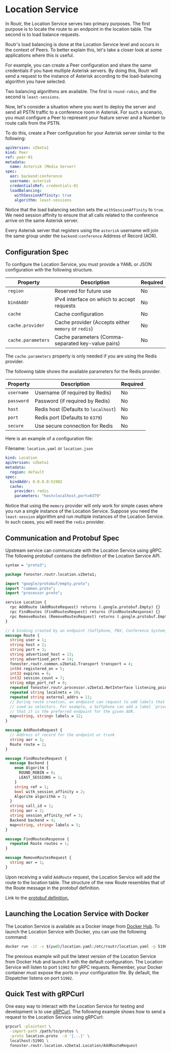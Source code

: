 # Location Service

In Routr, the Location Service serves two primary purposes. The first purpose is to locate the route to an endpoint in the location table. The second is to load balance requests.

Routr's load balancing is done at the Location Service level and occurs in the context of Peers. To better explain this, let's take a closer look at some applications where this is useful.

For example, you can create a Peer configuration and share the same credentials if you have multiple Asterisk servers. By doing this, Routr will send a request to the instance of Asterisk according to the load-balancing algorithm you have selected.

Two balancing algorithms are available. The first is `round-robin`, and the second is `least-sessions`.

Now, let's consider a situation where you want to deploy the server and send all PSTN traffic to a conference room in Asterisk. For such a scenario, you must configure a Peer to represent your feature server and a Number to route calls from the PSTN.

To do this, create a Peer configuration for your Asterisk server similar to the following:

```yaml
apiVersion: v2beta1
kind: Peer
ref: peer-01
metadata:
  name: Asterisk (Media Server)
spec:
  aor: backend:conference
  username: asterisk
  credentialsRef: credentials-01
  loadBalancing:
    withSessionAffinity: true
    algorithm: least-sessions
```

Notice that the load balancing section sets the `withSessionAffinity` to `true`. We need session affinity to ensure that all calls related to the conference arrive on the same Asterisk server. 

Every Asterisk server that registers using the `asterisk` username will join the same group under the `backend:conference` Address of Record (AOR).

## Configuration Spec

To configure the Location Service, you must provide a YAML or JSON configuration with the following structure.

| Property           | Description                                         | Required |
|--------------------|-----------------------------------------------------|----------|
| `region`           | Reserved for future use                             | No       |
| `bindAddr`         | IPv4 interface on which to accept requests          | No       |
| `cache`            | Cache configuration                                 | No       |
| `cache.provider`   | Cache provider (Accepts either `memory` or `redis`) | No       |
| `cache.parameters` | Cache parameters (Comma-separated key-value pairs)  | No       |

The `cache.parameters` property is only needed if you are using the Redis provider. 

The following table shows the available parameters for the Redis provider.

| Property   | Description                         | Required |
|------------|-------------------------------------|----------|
| `username` | Username (if required by Redis)     | No       |
| `password` | Password (if required by Redis)     | No       |
| `host`     | Redis host (Defaults to `localhost`)| No       |
| `port`     | Redis port (Defaults to `6379`)     | No       |
| `secure`   | Use secure connection for Redis     | No       |

Here is an example of a configuration file:

Filename: `location.yaml` or `location.json`

```yaml
kind: Location
apiVersion: v2beta1
metadata:
  region: default
spec:
  bindAddr: 0.0.0.0:51902
  cache:
    provider: redis
    parameters: "host=localhost,port=6379"
```

Notice that using the `memory` provider will only work for simple cases where you run a single instance of the Location Service. Suppose you need the `least-session` algorithm and run multiple instances of the Location Service. In such cases, you will need the `redis` provider.

## Communication and Protobuf Spec

Upstream service can communicate with the Location Service using gRPC. The following protobuf contains the definition of the Location Service API.

```protobuf
syntax = "proto3";

package fonoster.routr.location.v2beta1;

import "google/protobuf/empty.proto";
import "common.proto";
import "processor.proto";

service Location {
  rpc AddRoute (AddRouteRequest) returns (.google.protobuf.Empty) {}
  rpc FindRoutes (FindRoutesRequest) returns (FindRoutesResponse) {}
  rpc RemoveRoutes (RemoveRoutesRequest) returns (.google.protobuf.Empty) {}
}

// A binding created by an endpoint (Softphone, PBX, Conference System, etc.)
message Route {
  string user = 1;
  string host = 2;
  string port = 3;
  string advertised_host = 13;
  string advertised_port = 14;
  fonoster.routr.common.v2beta1.Transport transport = 4;
  int64 registered_on = 5;
  int32 expires = 6;
  int32 session_count = 7;
  string edge_port_ref = 8;
  repeated fonoster.routr.processor.v2beta1.NetInterface listening_points = 9;
  repeated string localnets = 10;
  repeated string external_addrs = 11;
  // During route creation, an endpoint can request to add labels that can later be
  // used as selectors. For example, a Softphone can add a label `priority=1` to indicate
  // that it is the preferred endpoint for the given AOR.
  map<string, string> labels = 12;
}

message AddRouteRequest {
  // Address of record for the endpoint or trunk
  string aor = 1;
  Route route = 2;
}

message FindRoutesRequest {
  message Backend {
    enum Algoritm {
      ROUND_ROBIN = 0;
      LEAST_SESSIONS = 1;
    }
    string ref = 1;
    bool with_session_affinity = 2;
    Algoritm algorithm = 3;
  }
  string call_id = 1;
  string aor = 2;
  string session_affinity_ref = 3;
  Backend backend = 4;
  map<string, string> labels = 5;
}

message FindRoutesResponse {
  repeated Route routes = 1;
}

message RemoveRoutesRequest {
  string aor = 1;
}
```

Upon receiving a valid `AddRoute` request, the Location Service will add the route to the location table. The structure of the new Route resembles that of the Route message in the protobuf definition.

Link to the [protobuf definition.](https://github.com/fonoster/routr/blob/main/mods/common/src/protos/location.proto)

## Launching the Location Service with Docker

The Location Service is available as a Docker image from [Docker Hub](https://hub.docker.com/r/fonoster/routr-location). To launch the Location Service with Docker, you can use the following command:

```bash
docker run -it -v $(pwd)/location.yaml:/etc/routr/location.yaml -p 51902:51902 fonoster/routr-location
```

The previous example will pull the latest version of the Location Service from Docker Hub and launch it with the default configuration. The Location Service will listen to port `51902` for gRPC requests. Remember, your Docker container must expose the ports in your configuration file. By default, the Dispatcher listens on port `51902`.

## Quick Test with gRPCurl

One easy way to interact with the Location Service for testing and development is to use [gRPCurl](https://github.com/fullstorydev/grpcurl). The following example shows how to send a request to the Location Service using gRPCurl:

```bash
grpcurl -plaintext \
  -import-path /path/to/protos \
  -proto location.proto  -d '{...}' \
  localhost:51901 \
  fonoster.routr.location.v2beta1.Location/AddRouteRequest
```
